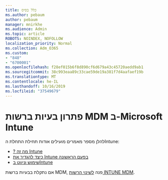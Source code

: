 ```yaml
---
title: כלל בסיס
ms.author: pebaum
author: pebaum
manager: mnirkhe
ms.audience: Admin
ms.topic: article
ROBOTS: NOINDEX, NOFOLLOW
localization_priority: Normal
ms.collection: Adm_O365
ms.custom:
- "848"
- "6700001"
ms.openlocfilehash: f28ef015b6f8d890cf6d679a43c45720aedd9ab1
ms.sourcegitcommit: 38c993eaa89c33cae59de19a381f7d4aafaef19b
ms.translationtype: MT
ms.contentlocale: he-IL
ms.lasthandoff: 10/16/2019
ms.locfileid: "37549679"
---
```

# <a name="troubleshoot-issues-with-mdm-authority-in-microsoft-intune"></a>פתרון בעיות ברשות MDM ב-Microsoft Intune

להלן מספר מאמרים מועילים אודות תחילת התחלת הIntune:

- [? מה זה Intune](https://docs.microsoft.com/intune/what-is-intune)
- [כיצד להגדיר את Intune בפעם הראשונה](https://docs.microsoft.com/intune/setup-steps)
- [שימוש וניווט בIntune](https://docs.microsoft.com/intune/tutorial-walkthrough-intune-portal)

אם נתקלת בבעיות ברשות MDM, פנה [לשינוי הרשות INTUNE MDM](https://docs.microsoft.com/alchemyinsights/change-mdm-authority).